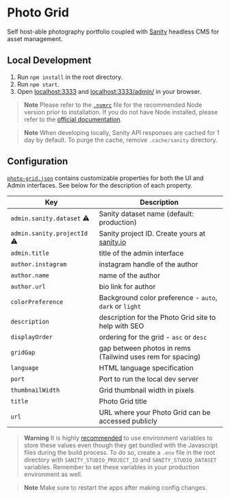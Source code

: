 # Photo Grid

Self host-able photography portfolio coupled with [Sanity](https://www.sanity.io) headless CMS for asset management.

## Local Development

1. Run `npm install` in the root directory.
2. Run `npm start`.
3. Open [localhost:3333](http://localhost:3333) and [localhost:3333/admin/](http://localhost:3333/admin/) in your browser.

> **Note**
> Please refer to the [`.nvmrc`](https://github.com/kwickramasekara/photo-grid/blob/main/.nvmrc) file for the recommended Node version prior to installation. If you do not have Node installed, please refer to the [official documentation](https://nodejs.org/).

> **Note**
> When developing locally, Sanity API responses are cached for 1 day by default. To purge the cache, remove `.cache/sanity` directory.

## Configuration

[`photo-grid.json`](https://github.com/kwickramasekara/photo-grid/blob/main/photo-grid.json) contains customizable properties for both the UI and Admin interfaces. See below for the description of each property.

| Key                                | Description                                                                                      |
| ---------------------------------- | ------------------------------------------------------------------------------------------------ |
| `admin.sanity.dataset` :warning:   | Sanity dataset name (default: production)                                                        |
| `admin.sanity.projectId` :warning: | Sanity project ID. Create yours at [sanity.io](https://www.sanity.io/get-started/create-project) |
| `admin.title`                      | title of the admin interface                                                                     |
| `author.instagram`                 | instagram handle of the author                                                                   |
| `author.name`                      | name of the author                                                                               |
| `author.url`                       | bio link for author                                                                              |
| `colorPreference`                  | Background color preference - `auto`, `dark` or `light`                                          |
| `description`                      | description for the Photo Grid site to help with SEO                                             |
| `displayOrder`                     | ordering for the grid - `asc` or `desc`                                                          |
| `gridGap`                          | gap between photos in rems (Tailwind uses rem for spacing)                                       |
| `language`                         | HTML language specification                                                                      |
| `port`                             | Port to run the local dev server                                                                 |
| `thumbnailWidth`                   | Grid thumbnail width in pixels                                                                   |
| `title`                            | Photo Grid title                                                                                 |
| `url`                              | URL where your Photo Grid can be accessed publicly                                               |

> **Warning**
> It is highly [recommended](https://www.sanity.io/docs/environment-variables) to use environment variables to store these values even though they get bundled with the Javascript files during the build process. To do so, create a `.env` file in the root directory with `SANITY_STUDIO_PROJECT_ID` and `SANITY_STUDIO_DATASET` variables. Remember to set these variables in your production environment as well.

> **Note**
> Make sure to restart the apps after making config changes.
